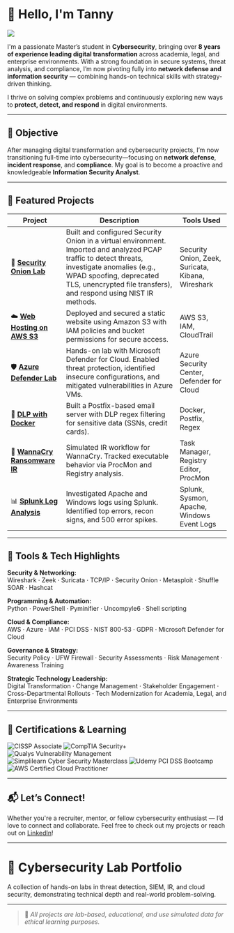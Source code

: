 # 👋 Hello, I'm Tanny  
<a href="https://www.linkedin.com/in/tanny-m-776a3898/"><img src="https://img.shields.io/badge/-LinkedIn-0072b1?&style=for-the-badge&logo=linkedin&logoColor=white" /></a>

I'm a passionate Master’s student in **Cybersecurity**, bringing over **8 years of experience leading digital transformation** across academia, legal, and enterprise environments. With a strong foundation in secure systems, threat analysis, and compliance, I’m now pivoting fully into **network defense and information security** — combining hands-on technical skills with strategy-driven thinking.

I thrive on solving complex problems and continuously exploring new ways to **protect, detect, and respond** in digital environments.

---

## 🎯 Objective

After managing digital transformation and cybersecurity projects, I’m now transitioning full-time into cybersecurity—focusing on **network defense**, **incident response**, and **compliance**. My goal is to become a proactive and knowledgeable **Information Security Analyst**.

---

## 🚀 Featured Projects

| **Project** | **Description** | **Tools Used** |
|-------------|-----------------|----------------|
| 🧅 [**Security Onion Lab**](./Security%20Onion) | Built and configured Security Onion in a virtual environment. Imported and analyzed PCAP traffic to detect threats, investigate anomalies (e.g., WPAD spoofing, deprecated TLS, unencrypted file transfers), and respond using NIST IR methods. | Security Onion, Zeek, Suricata, Kibana, Wireshark |
| ☁️ [**Web Hosting on AWS S3**](./Web%20hosting%20on%20S3) | Deployed and secured a static website using Amazon S3 with IAM policies and bucket permissions for secure access. | AWS S3, IAM, CloudTrail |
| 🛡️ [**Azure Defender Lab**](./Azure%20Entra%20ID%20Lab) | Hands-on lab with Microsoft Defender for Cloud. Enabled threat protection, identified insecure configurations, and mitigated vulnerabilities in Azure VMs. | Azure Security Center, Defender for Cloud |
| 🔐 [**DLP with Docker**](./DLP%20with%20Docker%20and%20Postfix) | Built a Postfix-based email server with DLP regex filtering for sensitive data (SSNs, credit cards). | Docker, Postfix, Regex |
| 🦠 [**WannaCry Ransomware IR**](./WannaCry%20Ransomware%20Case%20Study) | Simulated IR workflow for WannaCry. Tracked executable behavior via ProcMon and Registry analysis. | Task Manager, Registry Editor, ProcMon |
| 📊 [**Splunk Log Analysis**](./Splunk%20Log%20Analysis%20Labs) | Investigated Apache and Windows logs using Splunk. Identified top errors, recon signs, and 500 error spikes. | Splunk, Sysmon, Apache, Windows Event Logs |


---

## 🧰 Tools & Tech Highlights

**Security & Networking:**  
Wireshark · Zeek · Suricata · TCP/IP · Security Onion · Metasploit · Shuffle SOAR · Hashcat

**Programming & Automation:**  
Python · PowerShell · Pyminifier · Uncompyle6 · Shell scripting

**Cloud & Compliance:**  
AWS · Azure · IAM · PCI DSS · NIST 800-53 · GDPR · Microsoft Defender for Cloud

**Governance & Strategy:**  
Security Policy · UFW Firewall · Security Assessments · Risk Management · Awareness Training

**Strategic Technology Leadership:**  
Digital Transformation · Change Management · Stakeholder Engagement · Cross-Departmental Rollouts · Tech Modernization for Academia, Legal, and Enterprise Environments

---

## 🧪 Certifications & Learning

![CISSP Associate](https://img.shields.io/badge/CISSP%20Associate-003366?style=for-the-badge&logo=isc2&logoColor=white)
![CompTIA Security+](https://img.shields.io/badge/CompTIA%20Security%2B-0096D6?style=for-the-badge&logo=compTIA&logoColor=white)
![Qualys Vulnerability Management](https://img.shields.io/badge/Qualys%20Vulnerability%20Management-002E6D?style=for-the-badge&logo=qualys&logoColor=white)
![Simplilearn Cyber Security Masterclass](https://img.shields.io/badge/Simplilearn%20Cyber%20Security%20Masterclass-6A4B94?style=for-the-badge&logo=simplilearn&logoColor=white)
![Udemy PCI DSS Bootcamp](https://img.shields.io/badge/Udemy%20PCI%20DSS%20Bootcamp-EC5252?style=for-the-badge&logo=udemy&logoColor=white)
![AWS Certified Cloud Practitioner](https://img.shields.io/badge/AWS%20Certified%20Cloud%20Practitioner-FF9900?style=for-the-badge&logo=amazonaws&logoColor=white)

---
## 📬 Let’s Connect!

Whether you're a recruiter, mentor, or fellow cybersecurity enthusiast — I’d love to connect and collaborate. Feel free to check out my projects or reach out on [LinkedIn](https://www.linkedin.com/in/tanny-m-776a3898/)!

---

# 🧪 Cybersecurity Lab Portfolio

A collection of hands-on labs in threat detection, SIEM, IR, and cloud security, demonstrating technical depth and real-world problem-solving.

---
> 🔐 *All projects are lab-based, educational, and use simulated data for ethical learning purposes.*

